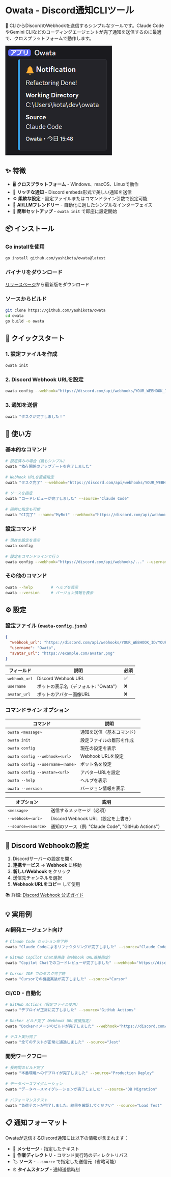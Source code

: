 # Owata - Discord通知CLIツール

🔔 CLIからDiscordのWebhookを送信するシンプルなツールです。Claude CodeやGemini CLIなどのコーディングエージェントが完了通知を送信するのに最適で、クロスプラットフォームで動作します。

![example](example.png)

## ✨ 特徴

- 🖥️ **クロスプラットフォーム** - Windows、macOS、Linuxで動作
- 📨 **リッチな通知** - Discord embeds形式で美しい通知を送信
- ⚙️ **柔軟な設定** - 設定ファイルまたはコマンドライン引数で設定可能
- 🤖 **AI/LLMフレンドリー** - 自動化に適したシンプルなインターフェイス
- 🚀 **簡単セットアップ** - `owata init` で即座に設定開始

## 📦 インストール

### Go installを使用

```bash
go install github.com/yashikota/owata@latest
```

### バイナリをダウンロード

[リリースページ](https://github.com/yashikota/owata/releases)から最新版をダウンロード

### ソースからビルド

```bash
git clone https://github.com/yashikota/owata
cd owata
go build -o owata
```

## 🚀 クイックスタート

### 1. 設定ファイルを作成

```bash
owata init
```

### 2. Discord Webhook URLを設定

```bash
owata config --webhook="https://discord.com/api/webhooks/YOUR_WEBHOOK_ID/YOUR_WEBHOOK_TOKEN"
```

### 3. 通知を送信

```bash
owata "タスクが完了しました！"
```

## 📖 使い方

### 基本的なコマンド

```bash
# 設定済みの場合（最もシンプル）
owata "依存関係のアップデートを完了しました"

# Webhook URLを直接指定
owata "タスク完了" --webhook="https://discord.com/api/webhooks/YOUR_WEBHOOK_ID/YOUR_WEBHOOK_TOKEN"

# ソースを指定
owata "コードレビューが完了しました" --source="Claude Code"

# 同時に指定も可能
owata "CI完了" --name="MyBot" --webhook="https://discord.com/api/webhooks/..." --source="GitHub Actions"
```

### 設定コマンド

```bash
# 現在の設定を表示
owata config

# 設定をコマンドラインで行う
owata config --webhook="https://discord.com/api/webhooks/..." --username="MyBot" --avatar="https://example.com/avatar.png"
```

### その他のコマンド

```bash
owata --help        # ヘルプを表示
owata --version     # バージョン情報を表示
```

## ⚙️ 設定

### 設定ファイル (`owata-config.json`)

```json
{
  "webhook_url": "https://discord.com/api/webhooks/YOUR_WEBHOOK_ID/YOUR_WEBHOOK_TOKEN",
  "username": "Owata",
  "avatar_url": "https://example.com/avatar.png"
}
```

| フィールド | 説明 | 必須 |
|----------|------|------|
| `webhook_url` | Discord Webhook URL | ✅ |
| `username` | ボットの表示名（デフォルト: "Owata"） | ❌ |
| `avatar_url` | ボットのアバター画像URL | ❌ |

### コマンドライン オプション

| コマンド | 説明 |
|----------|------|
| `owata <message>` | 通知を送信（基本コマンド） |
| `owata init` | 設定ファイルの雛形を作成 |
| `owata config` | 現在の設定を表示 |
| `owata config --webhook=<url>` | Webhook URLを設定 |
| `owata config --username=<name>` | ボット名を設定 |
| `owata config --avatar=<url>` | アバターURLを設定 |
| `owata --help` | ヘルプを表示 |
| `owata --version` | バージョン情報を表示 |

| オプション | 説明 |
|----------|------|
| `<message>` | 送信するメッセージ（必須） |
| `--webhook=<url>` | Discord Webhook URL（設定を上書き） |
| `--source=<source>` | 通知のソース（例: "Claude Code", "GitHub Actions"） |

## 🔗 Discord Webhookの設定

1. Discordサーバーの設定を開く
2. **連携サービス** → **Webhook** に移動
3. **新しいWebhook** をクリック
4. 送信先チャンネルを選択
5. **Webhook URLをコピー** して使用

📚 詳細: [Discord Webhook 公式ガイド](https://support.discord.com/hc/en-us/articles/228383668-Intro-to-Webhooks)

## 💡 実用例

### AI開発エージェント向け

```bash
# Claude Code セッション完了時
owata "Claude Codeによるリファクタリングが完了しました" --source="Claude Code"

# GitHub Copilot Chat使用後（Webhook URL直接指定）
owata "Copilot Chatでのコードレビューが完了しました" --webhook="https://discord.com/api/webhooks/..." --source="GitHub Copilot"

# Cursor IDE でのタスク完了時
owata "Cursorでの機能実装が完了しました" --source="Cursor"
```

### CI/CD・自動化

```bash
# GitHub Actions（設定ファイル使用）
owata "デプロイが正常に完了しました" --source="GitHub Actions"

# Docker ビルド完了（Webhook URL直接指定）
owata "Dockerイメージのビルドが完了しました" --webhook="https://discord.com/api/webhooks/..." --source="Docker"

# テスト実行完了
owata "全てのテストが正常に通過しました" --source="Jest"
```

### 開発ワークフロー

```bash
# 長時間のビルド完了
owata "本番環境へのデプロイが完了しました" --source="Production Deploy"

# データベースマイグレーション
owata "データベースマイグレーションが完了しました" --source="DB Migration"

# パフォーマンステスト
owata "負荷テストが完了しました。結果を確認してください" --source="Load Test"
```

## 📋 通知フォーマット

Owataが送信するDiscord通知には以下の情報が含まれます：

- 📝 **メッセージ** - 指定したテキスト
- 📁 **作業ディレクトリ** - コマンド実行時のディレクトリパス
- 🏷️ **ソース** - `--source` で指定した送信元（省略可能）
- ⏰ **タイムスタンプ** - 通知送信時刻
